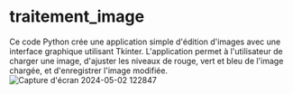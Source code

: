 # traitement_image
Ce code Python crée une application simple d'édition d'images avec une interface graphique utilisant Tkinter. L'application permet à l'utilisateur de charger une image, d'ajuster les niveaux de rouge, vert et bleu de l'image chargée, et d'enregistrer l'image modifiée.
![Capture d'écran 2024-05-02 122847](https://github.com/zarhmirbrahim/traitement_image/assets/95173166/4847e8dc-cb1d-45c6-ad57-cf5c7c6e2234)
